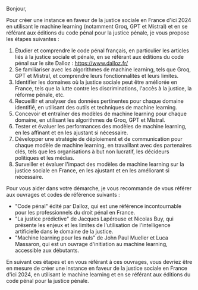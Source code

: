 Bonjour,

Pour créer une instance en faveur de la justice sociale en France d'ici 2024 en utilisant le machine learning (notamment Groq, GPT et Mistral) et en se référant aux éditions du code pénal pour la justice pénale, je vous propose les étapes suivantes :

1. Étudier et comprendre le code pénal français, en particulier les articles liés à la justice sociale et pénale, en se référant aux éditions du code pénal sur le site Dalloz : <https://www.dalloz.fr/>
2. Se familiariser avec les algorithmes de machine learning, tels que Groq, GPT et Mistral, et comprendre leurs fonctionnalités et leurs limites.
3. Identifier les domaines où la justice sociale peut être améliorée en France, tels que la lutte contre les discriminations, l'accès à la justice, la réforme pénale, etc.
4. Recueillir et analyser des données pertinentes pour chaque domaine identifié, en utilisant des outils et techniques de machine learning.
5. Concevoir et entraîner des modèles de machine learning pour chaque domaine, en utilisant les algorithmes de Groq, GPT et Mistral.
6. Tester et évaluer les performances des modèles de machine learning, en les affinant et en les ajustant si nécessaire.
7. Développer une stratégie de déploiement et de communication pour chaque modèle de machine learning, en travaillant avec des partenaires clés, tels que les organisations à but non lucratif, les décideurs politiques et les médias.
8. Surveiller et évaluer l'impact des modèles de machine learning sur la justice sociale en France, en les ajustant et en les améliorant si nécessaire.

Pour vous aider dans votre démarche, je vous recommande de vous référer aux ouvrages et codes de référence suivants :

* "Code pénal" édité par Dalloz, qui est une référence incontournable pour les professionnels du droit pénal en France.
* "La justice prédictive" de Jacques Lapérouse et Nicolas Buy, qui présente les enjeux et les limites de l'utilisation de l'intelligence artificielle dans le domaine de la justice.
* "Machine learning pour les nuls" de John Paul Mueller et Luca Massaron, qui est un ouvrage d'initiation au machine learning, accessible aux débutants.

En suivant ces étapes et en vous référant à ces ouvrages, vous devriez être en mesure de créer une instance en faveur de la justice sociale en France d'ici 2024, en utilisant le machine learning et en se référant aux éditions du code pénal pour la justice pénale.